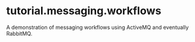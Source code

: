 # tutorial.messaging.workflows

A demonstration of messaging workflows using ActiveMQ and eventually RabbitMQ.
